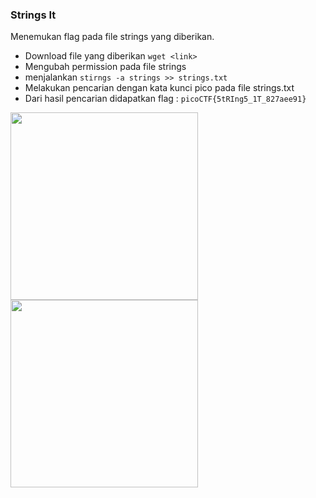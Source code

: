 
### Strings It

Menemukan flag pada file strings yang diberikan.

- Download file yang diberikan `wget <link>`
- Mengubah permission pada file strings
- menjalankan `stirngs -a strings >> strings.txt`
- Melakukan pencarian dengan kata kunci pico pada file strings.txt
- Dari hasil pencarian didapatkan flag : `picoCTF{5tRIng5_1T_827aee91}`

<img src="https://github.com/Naraduhita/kripto-picoctf-writeup/assets/102397053/8b1db249-172a-47fc-b9f9-3c2f2f874a6f" height="300" />

<img src="https://github.com/Naraduhita/kripto-picoctf-writeup/assets/102397053/d66a0e38-6c9a-403b-987a-f0318615e71c" height="300" />



